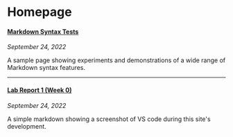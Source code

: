 # Homepage

#### [Markdown Syntax Tests](tests/markdown-syntax)
*September 24, 2022*

A sample page showing experiments and demonstrations of a wide range of Markdown syntax features.

---


#### [Lab Report 1 (Week 0)](lab-report-1-week-0)
*September 24, 2022*

A simple markdown showing a screenshot of VS code during this site's development.